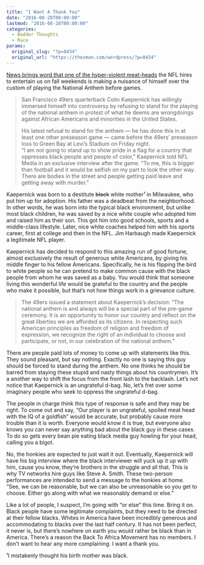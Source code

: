 ```yaml
---
title: "I Want A Thank You"
date: "2016-08-28T00:00:00"
lastmod: "2016-08-28T00:00:00"
categories:
  - Badder Thoughts
  - Race
params:
  original_slug: "?p=8434"
  original_url: "https://thezman.com/wordpress/?p=8434"
---
```


<a
href="http://www.nfl.com/news/story/0ap3000000691077/article/colin-kaepernick-explains-protest-of-national-anthem"
target="_blank">News brings word that one of the hyper-violent
meat-heads</a> the NFL hires to entertain us on fall weekends is making
a nuisance of himself over the custom of playing the National Anthem
before games.

> San Francisco 49ers quarterback Colin Kaepernick has willingly
> immersed himself into controversy by refusing to stand for the playing
> of the national anthem in protest of what he deems are wrongdoings
> against African Americans and minorities in the United States.
>
> His latest refusal to stand for the anthem — he has done this in at
> least one other preseason game — came before the 49ers’ preseason loss
> to Green Bay at Levi’s Stadium on Friday night.  
> “I am not going to stand up to show pride in a flag for a country that
> oppresses black people and people of color,” Kaepernick told NFL Media
> in an exclusive interview after the game. “To me, this is bigger than
> football and it would be selfish on my part to look the other way.
> There are bodies in the street and people getting paid leave and
> getting away with murder.”

Kaepernick was born to a destitute <s>black</s> white mother¹ in
Milwaukee, who put him up for adoption. His father was a deadbeat from
the neighborhood. In other words, he was born into the typical black
environment, but unlike most black children, he was saved by a nice
white couple who adopted him and raised him as their son. This got him
into good schools, sports and a middle-class lifestyle. Later, nice
white coaches helped him with his sports career, first at college and
then in the NFL. Jim Harbaugh made Kaepernick a legitimate NFL player.

Kaepernick has decided to respond to this amazing run of good fortune,
almost exclusively the result of generous white Americans, by giving his
middle finger to his fellow Americans. Specifically, he is his flipping
the bird to white people so he can pretend to make common cause with the
black people from whom he was saved as a baby. You would think that
someone living this wonderful life would be grateful to the country and
the people who make it possible, but that’s not how things work in a
grievance culture.

> The 49ers issued a statement about Kaepernick’s decision: “The
> national anthem is and always will be a special part of the pre-game
> ceremony. It is an opportunity to honor our country and reflect on the
> great liberties we are afforded as its citizens. In respecting such
> American principles as freedom of religion and freedom of expression,
> we recognize the right of an individual to choose and participate, or
> not, in our celebration of the national anthem.”

There are people paid lots of money to come up with statements like
this. They sound pleasant, but say nothing. Exactly no one is saying
this guy should be forced to stand during the anthem. No one thinks he
should be barred from staying these stupid and nasty things about his
countrymen. It’s a another way to shift the focus from the front lash to
the backlash. Let’s not notice that Kaepernick is an ungrateful d-bag.
No, let’s fret over some imaginary people who seek to oppress the
ungrateful d-bag.

The people in charge think this type of response is safe and they may be
right. To come out and say, “Our player is an ungrateful, spoiled meat
head with the IQ of a goldfish” would be accurate, but probably cause
more trouble than it is worth. Everyone would know it is true, but
everyone also knows you can never say anything bad about the black guy
in these cases. To do so gets every bean pie eating black media guy
howling for your head, calling you a bigot.

No, the honkies are expected to just wait it out. Eventually, Kaepernick
will have his big interview where the black interviewer will yuck up it
up with him, cause you know, they’re brothers in the struggle and all
that. This is why TV networks hire guys like Steve A. Smith. These
two-person performances are intended to send a message to the honkies at
home. “See, we can be reasonable, but we can also be unreasonable so you
get to choose. Either go along with what we reasonably demand or else.”

Like a lot of people, I suspect, I’m going with “or else” this time.
Bring it on. Black people have some legitimate complaints, but they need
to be directed at their fellow blacks. Whites in America have been
incredibly generous and accommodating to blacks over the last half
century. It has not been perfect, it never is, but there’s nowhere on
earth you would rather be black than in America. There’s a reason the
Back To Africa Movement has no members. I don’t want to hear any more
complaining. I want a thank you.

¹I mistakenly thought his birth mother was black.

